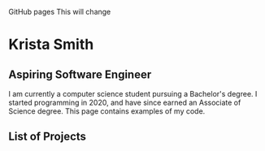 GitHub pages
This will change
# Krista Smith
## Aspiring Software Engineer

I am currently a computer science student pursuing a Bachelor's degree. I started programming in 2020, and have since earned an Associate of Science degree. This page contains examples of my code. 

## List of Projects
